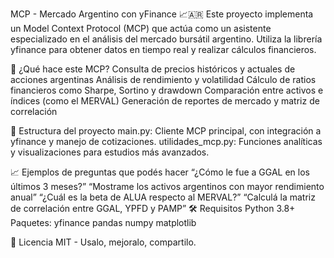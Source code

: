 MCP - Mercado Argentino con yFinance 📈🇦🇷
Este proyecto implementa un Model Context Protocol (MCP) que actúa como un asistente especializado en el análisis del mercado bursátil argentino. Utiliza la librería yfinance para obtener datos en tiempo real y realizar cálculos financieros.

🧠 ¿Qué hace este MCP?
Consulta de precios históricos y actuales de acciones argentinas
Análisis de rendimiento y volatilidad
Cálculo de ratios financieros como Sharpe, Sortino y drawdown
Comparación entre activos e índices (como el MERVAL)
Generación de reportes de mercado y matriz de correlación

📂 Estructura del proyecto
main.py: Cliente MCP principal, con integración a yfinance y manejo de cotizaciones.
utilidades_mcp.py: Funciones analíticas y visualizaciones para estudios más avanzados.

📈 Ejemplos de preguntas que podés hacer
“¿Cómo le fue a GGAL en los últimos 3 meses?”
“Mostrame los activos argentinos con mayor rendimiento anual”
“¿Cuál es la beta de ALUA respecto al MERVAL?”
“Calculá la matriz de correlación entre GGAL, YPFD y PAMP”
🛠 Requisitos
Python 3.8+
Paquetes:
yfinance
pandas
numpy
matplotlib

📄 Licencia
MIT - Usalo, mejoralo, compartilo.
